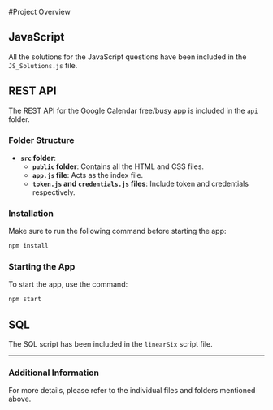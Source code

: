 #Project Overview

## JavaScript
All the solutions for the JavaScript questions have been included in the `JS_Solutions.js` file.

## REST API
The REST API for the Google Calendar free/busy app is included in the `api` folder.

### Folder Structure
- **`src` folder**:
  - **`public` folder**: Contains all the HTML and CSS files.
  - **`app.js` file**: Acts as the index file.
  - **`token.js` and `credentials.js` files**: Include token and credentials respectively.

### Installation
Make sure to run the following command before starting the app:
```sh
npm install
```

### Starting the App
To start the app, use the command:
```sh
npm start
```

## SQL
The SQL script has been included in the `linearSix` script file.

---

### Additional Information
For more details, please refer to the individual files and folders mentioned above.
```

